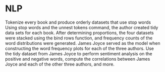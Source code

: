 # NLP

Tokenize every book and produce orderly datasets that use stop words Using stop words and the unnest tokens command, the author created tidy data sets for each book. After determining proportions, the four datasets were stacked using the bind rows function, and frequency counts of the word distributions were generated. James Joyce served as the model when constructing the word frequency plots for each of the three authors. Use the tidy dataset from James Joyce to perform sentiment analysis on the positive and negative words, compute the correlations between James Joyce and each of the other three authors, and more.
